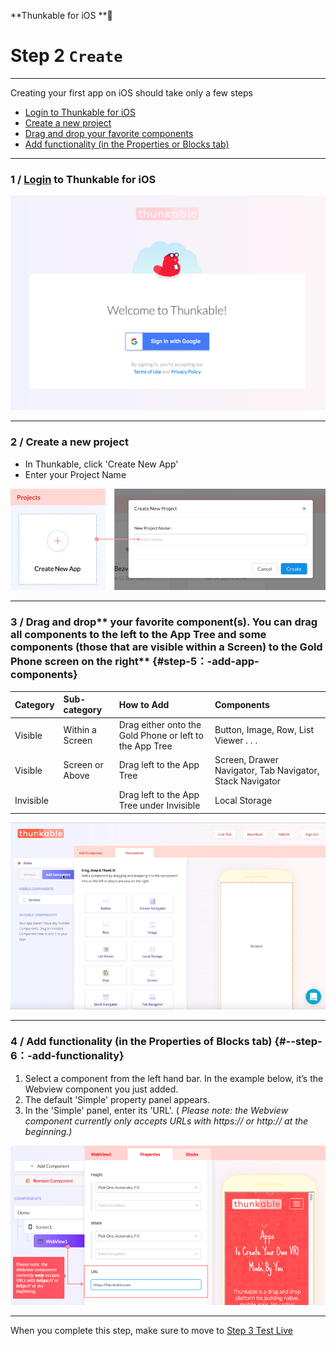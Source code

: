 **Thunkable for iOS **

# Step 2 `Create`

---

Creating your first app on iOS should take only a few steps

* [Login to Thunkable for iOS](#1--login-to-thunkable-for-ios)
* [Create a new project](#2--create-a-new-project)
* [Drag and drop your favorite components](#step-5：-add-app-components)
* [Add functionality \(in the Properties or Blocks tab\)](#--step-6：-add-functionality)

---

### 1 / [Login](https://ios.thunkable.com) to Thunkable for iOS

[![](/assets/login-ios.png)](https://ios.thunkable.com)

---

### 2 / Create a new project

* In Thunkable, click 'Create New App'
* Enter your Project Name

![](/assets/new-project-ios.png)

---

### 3 / Drag and drop** your favorite component\(s\). You can drag all components to the left to the App Tree and some components \(those that are visible within a Screen\) to the Gold Phone screen on the right** {#step-5：-add-app-components}

| Category | Sub-category | How to Add | Components |
| :--- | :--- | :--- | :--- |
| Visible | Within a Screen | Drag either onto the Gold Phone or left to the App Tree | Button, Image, Row, List Viewer . . . |
| Visible | Screen or Above | Drag left to the App Tree | Screen, Drawer Navigator, Tab Navigator, Stack Navigator |
| Invisible |  | Drag left to the App Tree under Invisible | Local Storage |

![](/assets/ios-drag-drop.gif)

---

### 4 / **Add functionality \(in the Properties of Blocks tab\)** {#--step-6：-add-functionality}

1. Select a component from the left hand bar. In the example below, it’s the Webview component you just added.
2. The default 'Simple' property panel appears.
3. In the 'Simple' panel, enter its 'URL'. \(
   _Please note: the Webview component currently only accepts URLs with https:// or http:// at the beginning.\)_

![](/assets/add-functionality-ios.png)

---

When you complete this step, make sure to move to [Step 3 Test Live](/ios/live-test.md)

